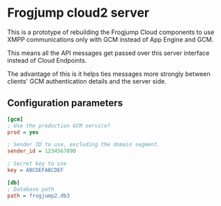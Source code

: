 # Frogjump cloud2 server

This is a prototype of rebuilding the Frogjump Cloud components to use XMPP communications only with GCM instead of App Engine and GCM.

This means all the API messages get passed over this server interface instead of Cloud Endpoints.

The advantage of this is it helps ties messages more strongly between clients' GCM authentication details and the server side.

## Configuration parameters

```ini
[gcm]
; Use the production GCM service?
prod = yes

; Sender ID to use, excluding the domain segment.
sender_id = 1234567890

; Secret key to use
key = ABCDEFABCDEF

[db]
; Database path
path = frogjump2.db3
```


